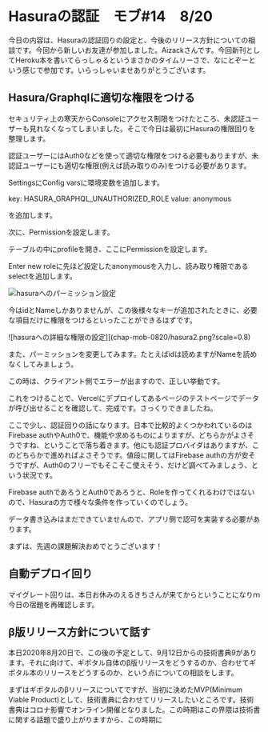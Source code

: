 # Hasuraの認証　モブ#14　8/20

今日の内容は、Hasuraの認証回りの設定と、今後のリリース方針についての相談です。今回から新しいお友達が参加しました。Aizackさんです。今回新刊としてHeroku本を書いてらっしゃるというまさかのタイムリーさで、なにとぞーという感じで参加です。いらっしゃいませありがとうございます。

## Hasura/Graphqlに適切な権限をつける
セキュリティ上の寒天からConsoleにアクセス制限をつけたところ、未認証ユーザーも見れなくなってしまいました。そこで今日は最初にHasuraの権限回りを整理します。

認証ユーザーにはAuth0などを使って適切な権限をつける必要もありますが、未認証ユーザーにも適切な権限(例えば読み取りのみ)をつける必要があります。

SettingsにConfig varsに環境変数を追加します。

key: HASURA_GRAPHQL_UNAUTHORIZED_ROLE
value: anonymous

を追加します。

次に、Permissionを設定します。

テーブルの中にprofileを開き、ここにPermissionを設定します。

Enter new roleに先ほど設定したanonymousを入力し、読み取り権限であるselectを追加します。

![hasuraへのパーミッション設定](chap-mob-0820/hasura1.png?scale=0.8)

今はidとNameしかありませんが、この後様々なキーが追加されたときに、必要な項目だけに権限をつけるといったことができるはずです。



![hasuraへの詳細な権限の設定]](chap-mob-0820/hasura2.png?scale=0.8)

また、パーミッションを変更してみます。たとえばidは読めますがNameを読めなくしてみましょう。

この時は、クライアント側でエラーが出ますので、正しい挙動です。

これをつけることで、Vercelにデプロイしてあるページのテストページでデータが呼び出せることを確認して、完成です。さっくりできましたね。

ここで少し、認証回りの話になります。日本で比較的よくつかわれているのはFirebase authやAuth0で、機能や求めるものによりますが、どちらかがよさそうですね、ということで落ち着きます。他にも認証プロバイダはありますが、このどちらかで進めればよさそうです。値段に関してはFirebase authの方が安そうですが、Auth0のフリーでもそこそこ使えそう、だけど調べてみましょう、という状況です。

Firebase authであろうとAuth0であろうと、Roleを作ってくれるわけではないので、Hasuraの方で様々な条件を作っていくのでしょう。

データ書き込みはまだできていませんので、アプリ側で認可を実装する必要があります。


まずは、先週の課題解決おめでとうございます！


## 自動デプロイ回り
マイグレート回りは、本日お休みのえるきちさんが来てからということになりｍ今日の宿題を再確認します。

## β版リリース方針について話す
本日2020年8月20日で、この後の予定として、9月12日からの技術書典9があります。それに向けて、ギポタル自体のβ版リリースをどうするのか、合わせてギポタル本のリリースをどうするのか、という点についての相談をします。

まずはギポタルのβリリースについてですが、当初に決めたMVP(Minimum Viable Product)として、技術書典に合わせてリリースしたいところです。技術書典はコロナ影響でオンライン開催となりました。この時期はこの界隈は技術書に関する話題で盛り上がりますから、この時期に